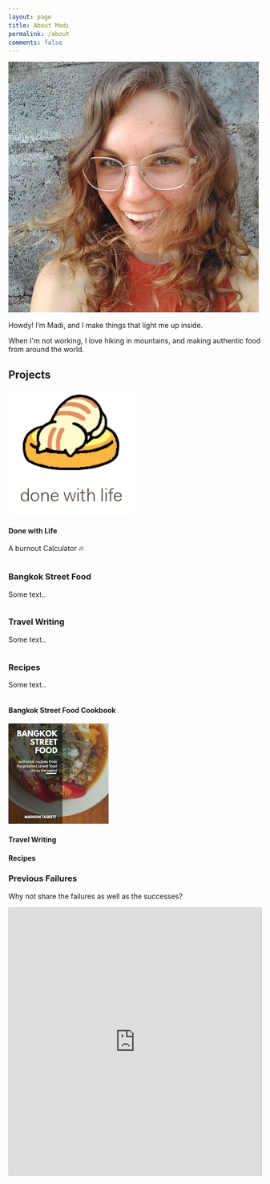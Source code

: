 ```yaml
---
layout: page
title: About Madi
permalink: /about
comments: false
---
```


<img class ="about_img" src="assets/images/about/happy_madi.jpg" alt="Madi Taskett">


Howdy! I’m Madi, and I make things that light me up inside. 

When I'm not working, I love hiking in mountains, and making authentic food from around the world.

## Projects

<div class="row">
  <div class="column">
    <img class ="project_img" src="assets/images/about/done_with_life.png" alt="Done with Life">
    <h4>Done with Life</h4>
    <p>A burnout Calculator 🔥</p>
  </div>
  <div class="column">
    <h3>Bangkok Street Food</h3>
    <p>Some text..</p>
  </div>
</div>
<div class="row">
  <div class="column">
    <h3>Travel Writing</h3>
    <p>Some text..</p>
  </div>
  <div class="column">
    <h3>Recipes</h3>
    <p>Some text..</p>
  </div>
</div>


#### Bangkok Street Food Cookbook

<img class ="project_img" src="assets/images/about/3.jpg" alt="Done with Life">

#### Travel Writing

#### Recipes

### Previous Failures
Why not share the failures as well as the successes?

<iframe class="airtable-embed" src="https://airtable.com/embed/shrFKW4GHZUW1dkES?backgroundColor=cyan&viewControls=on" frameborder="0" onmousewheel="" width="100%" height="533" style="background: transparent; border: 1px solid #ccc;"></iframe>
